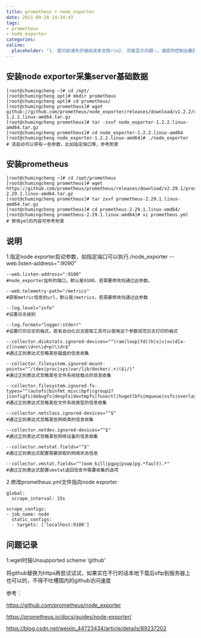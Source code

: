 ```yaml
---
title: prometheus + node_exporter
date: 2021-09-28 14:34:43
tags:
- prometheus
- node_exporter
categories:
valine:
  placeholder: "1. 提问前请先仔细阅读本文档⚡\n2. 页面显示问题💥，请提供控制台截图📸或者您的测试网址\n3. 其他任何报错💣，请提供详细描述和截图📸，祝食用愉快💪"
---
```


## 安装node exporter采集server基础数据

```shell
[root@chumingcheng ~]# cd /opt/
[root@chumingcheng opt]# mkdir prometheus
[root@chumingcheng opt]# cd prometheus/
[root@chumingcheng prometheus]# wget github://github.com/prometheus/node_exporter/releases/download/v1.2.2/node_exporter-1.2.2.linux-amd64.tar.gz
[root@chumingcheng prometheus]# tar -zxvf node_exporter-1.2.2.linux-amd64.tar.gz
[root@chumingcheng prometheus]# cd node_exporter-1.2.2.linux-amd64
[root@chumingcheng node_exporter-1.2.2.linux-amd64]# ./node_exporter  # 该启动可以带有一些参数，比如指定端口等，参考附录
```

## 安装prometheus

```shell
[root@chumingcheng ~]# cd /opt/prometheus
[root@chumingcheng prometheus]# wget https://github.com/prometheus/prometheus/releases/download/v2.29.1/prometheus-2.29.1.linux-amd64.tar.gz
[root@chumingcheng prometheus]# tar zxvf prometheus-2.29.1.linux-amd64.tar.gz 
[root@chumingcheng prometheus]# cd prometheus-2.29.1.linux-amd64/
[root@chumingcheng prometheus-2.29.1.linux-amd64]# vi prometheus.yml  # 修改yml的内容可参考附录
```

## 说明

1.指定node exporter启动参数，如指定端口可以执行./node_exporter --web.listen-address=":9090"
```
--web.listen-address=":9100"  
#node_exporter监听的端口，默认是9100，若需要修改则通过此参数。

--web.telemetry-path="/metrics"  
#获取metric信息的url，默认是/metrics，若需要修改则通过此参数

--log.level="info" 
#设置日志级别

--log.format="logger:stderr"  
#设置打印日志的格式，若有自动化日志提取工具可以使用这个参数规范日志打印的格式

--collector.diskstats.ignored-devices="^(ram|loop|fd|(h|s|v|xv)d[a-z]|nvme\\d+n\\d+p)\\d+$"
#通过正则表达式忽略某些磁盘的信息收集

--collector.filesystem.ignored-mount-points="^/(dev|proc|sys|var/lib/docker/.+)($|/)"  
#通过正则表达式忽略某些文件系统挂载点的信息收集

--collector.filesystem.ignored-fs-types="^(autofs|binfmt_misc|bpf|cgroup2?|configfs|debugfs|devpts|devtmpfs|fusectl|hugetlbfs|mqueue|nsfs|overlay|proc|procfs|pstore|rpc_pipefs|securityfs|selinuxfs|squashfs|sysfs|tracefs)$"  
#通过正则表达式忽略某些文件系统类型的信息收集

--collector.netclass.ignored-devices="^$"  
#通过正则表达式忽略某些网络类的信息收集

--collector.netdev.ignored-devices="^$"  
#通过正则表达式忽略某些网络设备的信息收集

--collector.netstat.fields="^$"
#通过正则表达式配置需要获取的网络状态信息
 
--collector.vmstat.fields="^(oom_kill|pgpg|pswp|pg.*fault).*" 
#通过正则表达式配置vmstat返回信息中需要收集的选项
```

2.修改prometheus.yml文件指向node exporter

```
global:
  scrape_interval: 15s

scrape_configs:
- job_name: node
  static_configs:
  - targets: ['localhost:9100']
```

## 问题记录

1.wget时报Unsupported scheme ‘github’

将github替换为https再尝试试试，如果实在不行的话本地下载后sftp到服务器上也可以的，不得不吐槽国内的github访问速度

参考：

https://github.com/prometheus/node_exporter

https://prometheus.io/docs/guides/node-exporter/

https://blog.csdn.net/weixin_44723434/article/details/89237202
